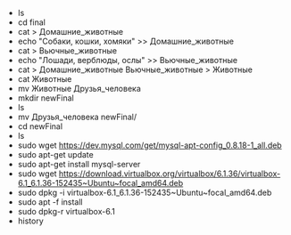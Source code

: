 * ls
* cd final
* cat > Домашние_животные
* echo "Собаки, кошки, хомяки" >> Домашние_животные
* cat > Вьючные_животные
* echo "Лошади, верблюды, ослы" >> Вьючные_животные
* cat > Домашние_животные Вьючные_животные > Животные
* cat Животные
* mv Животные Друзья_человека
* mkdir newFinal
* ls
* mv Друзья_человека newFinal/
* cd newFinal
* ls
* sudo wget https://dev.mysql.com/get/mysql-apt-config_0.8.18-1_all.deb
* sudo apt-get update
* sudo apt-get install mysql-server
* sudo wget https://download.virtualbox.org/virtualbox/6.1.36/virtualbox-6.1_6.1.36-152435~Ubuntu~focal_amd64.deb
* sudo dpkg -i virtualbox-6.1_6.1.36-152435~Ubuntu~focal_amd64.deb
* sudo apt -f install
* sudo dpkg-r virtualbox-6.1
* history

